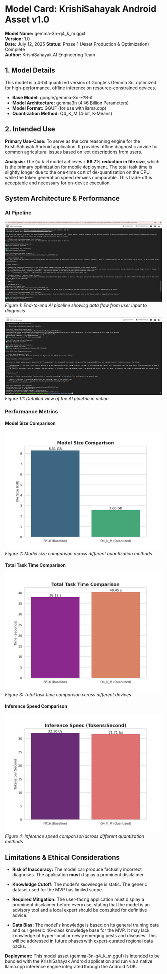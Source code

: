 # Model Card: KrishiSahayak Android Asset v1.0

**Model Name:** gemma-3n-q4_k_m.gguf  
**Version:** 1.0  
**Date:** July 12, 2025
**Status:** Phase 1 (Asset Production & Optimization) Complete  
**Author:** KrishiSahayak AI Engineering Team

## 1. Model Details

This model is a 4-bit quantized version of Google's Gemma 3n, optimized for high-performance, offline inference on resource-constrained devices.

- **Base Model:** google/gemma-3n-E2B-it
- **Model Architecture:** gemma3n (4.46 Billion Parameters)
- **Model Format:** GGUF (for use with llama.cpp)
- **Quantization Method:** Q4_K_M (4-bit, K-Means)

## 2. Intended Use

**Primary Use-Case:** To serve as the core reasoning engine for the KrishiSahayak Android application. It provides offline diagnostic advice for common agricultural issues based on text descriptions from users.

**Analysis:** The `Q4_K_M` model achieves a **68.7% reduction in file size**, which is the primary optimization for mobile deployment. The total task time is slightly longer due to the one-time cost of de-quantization on the CPU, while the token generation speed remains comparable. This trade-off is acceptable and necessary for on-device execution.

## System Architecture & Performance

### AI Pipeline

![AI Pipeline](images/krishisayak+Gemma_AI%20pipeline%20in%20action.png)
*Figure 1: End-to-end AI pipeline showing data flow from user input to diagnosis*

![AI Pipeline in Action](images/AI_PIPELINE%20_IN_ACTION.png)
*Figure 1.1: Detailed view of the AI pipeline in action*

### Performance Metrics

#### Model Size Comparison
![Model Size Comparison](images/file_size_comparison.png)
*Figure 2: Model size comparison across different quantization methods*

#### Total Task Time Comparison
![Total Task Time Comparison](images/total_time_comparison.png)
*Figure 3: Total task time comparison across different devices*

#### Inference Speed Comparison
![Inference Speed Comparison](images/inference_speed_comparison.png)
*Figure 4: Inference speed comparison across different quantization methods*

## Limitations & Ethical Considerations
- **Risk of Inaccuracy:** The model can produce factually incorrect diagnoses. The application **must** display a prominent disclaimer.
- **Knowledge Cutoff:** The model's knowledge is static. The generic dataset used for the MVP has limited scope.

- **Required Mitigation:** The user-facing application must display a prominent disclaimer before every use, stating that the model is an advisory tool and a local expert should be consulted for definitive advice.

- **Data Bias:** The model's knowledge is based on its general training data and our generic 46-class knowledge base for the MVP. It may lack knowledge of hyper-local or newly emerging pests and diseases. This will be addressed in future phases with expert-curated regional data packs.

**Deployment:** This model asset (gemma-3n-q4_k_m.gguf) is intended to be bundled with the KrishiSahayak Android application and run via a native llama.cpp inference engine integrated through the Android NDK.